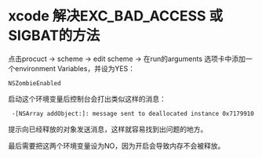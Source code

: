 # xcode 解决EXC_BAD_ACCESS 或 SIGBAT的方法

点击procuct -> scheme -> edit scheme -> 在run的arguments 选项卡中添加一个environment Variables，并设为YES：

`NSZombieEnabled`

启动这个环境变量后控制台会打出类似这样的消息：

```
 -[NSArray addObject:]: message sent to deallocated instance 0x7179910

```

提示向已经释放的对象发送消息，这样就容易找到出问题的地方。

最后需要把这两个环境变量设为NO，因为开启会导致内存不会被释放。

